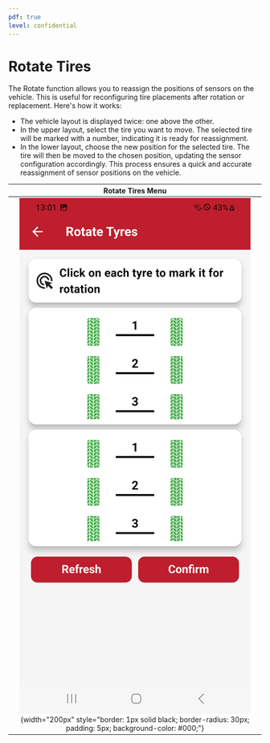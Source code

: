 ```yaml
---
pdf: true
level: confidential
---
```

# Rotate Tires

The Rotate function allows you to reassign the positions of sensors on the vehicle. This is useful for reconfiguring tire placements after rotation or replacement. Here's how it works:

- The vehicle layout is displayed twice: one above the other.
- In the upper layout, select the tire you want to move. The selected tire will be marked with a number, indicating it is ready for reassignment.
- In the lower layout, choose the new position for the selected tire. The tire will then be moved to the chosen position, updating the sensor configuration accordingly.
This process ensures a quick and accurate reassignment of sensor positions on the vehicle.

| **Rotate Tires Menu**       |
|:----------------------:|
| ![Rotate Tires Menu](images/rotate.PNG){width="200px" style="border: 1px solid black; border-radius: 30px; padding: 5px; background-color: #000;"} |
